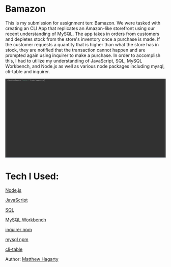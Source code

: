# Bamazon

This is my submission for assignment ten: Bamazon. We were tasked with creating an CLI App that replicates an Amazon-like storefront using our recent understanding of MySQL. The app takes in orders from customers and depletes stock from the store's inventory once a purchase is made. If the customer requests a quantity that is higher than what the store has in stock, they are notified that the transaction cannot happen and are prompted again using inquirer to make a purchase. In order to accomplish this, I had to utilize my understanding of JavaScript, SQL, MySQL Workbench, and Node.js as well as various node packages including mysql, cli-table and inquirer.

<img src="assets/gifs/bamazon.gif">

# Tech I Used:

[Node.js](https://www.w3schools.com/nodejs/)

[JavaScript](https://www.w3schools.com/js/)

[SQL](https://www.w3schools.com/sql/)

[MySQL Workbench](https://www.mysql.com/products/workbench/)

[inquirer npm](https://www.npmjs.com/package/inquirer)

[mysql npm](https://www.npmjs.com/package/mysql)

[cli-table](https://www.npmjs.com/package/cli-table)

Author: [Matthew Hagarty](https://github.com/matthewryanhagarty)